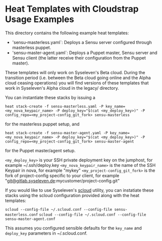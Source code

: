 # Heat Templates with Cloudstrap Usage Examples

This directory contains the following example heat templates:

* 'sensu-masterless.yaml`: Deploys a Sensu server configured through masterless puppet.
* 'sensu-master-agent.yaml`: Deploys a Puppet master, Sensu server and Sensu client (the latter receive their configuration from the Puppet master).

These templates will only work on Syseleven's Beta cloud. During the transition
period (i.e. between the Beta cloud going online and the Alpha cloud ceasing
operations) you will find versions of these templates that work in Syseleven's
Alpha cloud in the legacy/ directory.

You can instantiate these stacks by issuing a

  `heat stack-create -f sensu-masterless.yaml -P key_name=<my_nova_keypair_name> -P deploy_key="$(cat <my_deploy_key>)" -P config_repo=<my_project-config_git_fork> sensu-masterless`

for the masterless puppet setup, and
  
  `heat stack-create -f sensu-master-agent.yaml -P key_name=<my_nova_keypair_name> -P deploy_key="$(cat <my_deploy_key>)" -P config_repo=<my_project-config_git_fork> sensu-master-agent`

for the Puppet master/agent setup. 

`<my_deploy_key>` is your SSH private deployment key on the jumphost, for example ~/.ssh/deploy.key
`<my_nova_keypair_name>` is the name of the SSH Keypair in nova, for example "mykey"
`<my_project-config_git_fork>` is the fork of project-config specific to your client, for example "git@gitlab.syseleven.de:mycustomer/project-config.git"


If you would like to use Syseleven's
[scloud](https://github.com/syseleven/python-cloudutils) utility, you can
instatiate these stacks using the scloud configuration provided along with the
heat templates:

  `scloud --config-file ~/.scloud.conf --config-file sensu-masterless.conf`
  `scloud --config-file ~/.scloud.conf --config-file sensu-master-agent.conf`

This assumes you configured sensible defaults for the `key_name` and
`deploy_key` parameters in ~/.scloud.conf.
